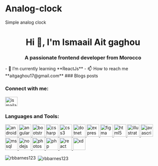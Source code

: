 # Analog-clock
Simple analog clock

<h1 align="center">Hi 👋, I'm Ismaail Ait gaghou</h1>
<h3 align="center">A passionate frontend developer from Morocco</h3>
- 🌱 I’m currently learning **ReactJs**
- 📫 How to reach me **aitgaghou17@gmail.com**
### Blogs posts
<!-- BLOG-POST-LIST:START -->
<!-- BLOG-POST-LIST:END -->
<h3 align="left">Connect with me:</h3>
<p align="left">
<a href="https://dev.to/ismailait123" target="blank"><img align="center" 
src="https://raw.githubusercontent.com/rahuldkjain/github-profile-readmegenerator/master/src/images/icons/Social/devto.svg" alt="ismailait123" 
height="30" width="40" /></a>
</p>
<h3 align="left">Languages and Tools:</h3>
<p align="left"> <a href="https://developer.android.com" target="_blank" 
rel="noreferrer"> <img 
src="https://raw.githubusercontent.com/devicons/devicon/master/icons/andro
id/android-original-wordmark.svg" alt="android" width="40" height="40"/> 
</a> <a href="https://angular.io" target="_blank" rel="noreferrer"> <img 
src="https://angular.io/assets/images/logos/angular/angular.svg" 
alt="angular" width="40" height="40"/> </a> <a 
href="https://getbootstrap.com" target="_blank" rel="noreferrer"> <img 
src="https://raw.githubusercontent.com/devicons/devicon/master/icons/boots
trap/bootstrap-plain-wordmark.svg" alt="bootstrap" width="40" 
height="40"/> </a> <a href="https://www.w3schools.com/cs/" target="_blank" 
rel="noreferrer"> <img 
src="https://raw.githubusercontent.com/devicons/devicon/master/icons/cshar
p/csharp-original.svg" alt="csharp" width="40" height="40"/> </a> <a 
href="https://www.w3schools.com/css/" target="_blank" rel="noreferrer"> 
<img 
src="https://raw.githubusercontent.com/devicons/devicon/master/icons/css3/
css3-original-wordmark.svg" alt="css3" width="40" height="40"/> </a> <a 
href="https://dotnet.microsoft.com/" target="_blank" rel="noreferrer"> 
<img 
src="https://raw.githubusercontent.com/devicons/devicon/master/icons/dotnet/dot-net-original-wordmark.svg" alt="dotnet" width="40" height="40"/> 
</a> <a href="https://expressjs.com" target="_blank" rel="noreferrer"> 
<img 
src="https://raw.githubusercontent.com/devicons/devicon/master/icons/expre
ss/express-original-wordmark.svg" alt="express" width="40" height="40"/> 
</a> <a href="https://www.figma.com/" target="_blank" rel="noreferrer"> 
<img src="https://www.vectorlogo.zone/logos/figma/figma-icon.svg" 
alt="figma" width="40" height="40"/> </a> <a 
href="https://www.w3.org/html/" target="_blank" rel="noreferrer"> <img 
src="https://raw.githubusercontent.com/devicons/devicon/master/icons/html5
/html5-original-wordmark.svg" alt="html5" width="40" height="40"/> </a> <a 
href="https://www.adobe.com/in/products/illustrator.html" target="_blank" 
rel="noreferrer"> <img 
src="https://www.vectorlogo.zone/logos/adobe_illustrator/adobe_illustrator
-icon.svg" alt="illustrator" width="40" height="40"/> </a> <a 
href="https://developer.mozilla.org/en-US/docs/Web/JavaScript" 
target="_blank" rel="noreferrer"> <img 
src="https://raw.githubusercontent.com/devicons/devicon/master/icons/javas
cript/javascript-original.svg" alt="javascript" width="40" height="40"/> 
</a> <a href="https://www.microsoft.com/en-us/sql-server" target="_blank" 
rel="noreferrer"> <img src="https://www.svgrepo.com/show/303229/microsoftsql-server-logo.svg" alt="mssql" width="40" height="40"/> </a> <a 
href="https://nodejs.org" target="_blank" rel="noreferrer"> <img 
src="https://raw.githubusercontent.com/devicons/devicon/master/icons/nodej
s/nodejs-original-wordmark.svg" alt="nodejs" width="40" height="40"/> </a> 
<a href="https://www.photoshop.com/en" target="_blank" rel="noreferrer"> 
<img 
src="https://raw.githubusercontent.com/devicons/devicon/master/icons/photo
shop/photoshop-line.svg" alt="photoshop" width="40" height="40"/> </a> <a 
href="https://www.php.net" target="_blank" rel="noreferrer"> <img 
src="https://raw.githubusercontent.com/devicons/devicon/master/icons/php/p
hp-original.svg" alt="php" width="40" height="40"/> </a> <a 
href="https://reactjs.org/" target="_blank" rel="noreferrer"> <img 
src="https://raw.githubusercontent.com/devicons/devicon/master/icons/react
/react-original-wordmark.svg" alt="react" width="40" height="40"/> </a> <a 
href="https://www.adobe.com/products/xd.html" target="_blank" 
rel="noreferrer"> <img src="https://cdn.worldvectorlogo.com/logos/adobexd.svg" alt="xd" width="40" height="40"/> </a> </p>
<p><img align="left" src="https://github-readme-stats.vercel.app/api/toplangs?username=rbbarnes123&show_icons=true&locale=en&layout=compact" 
alt="rbbarnes123" /></p>
<p>&nbsp;<img align="center" src="https://github-readmestats.vercel.app/api?username=rbbarnes123&show_icons=true&locale=en" 
alt="rbbarnes123" /></p>
